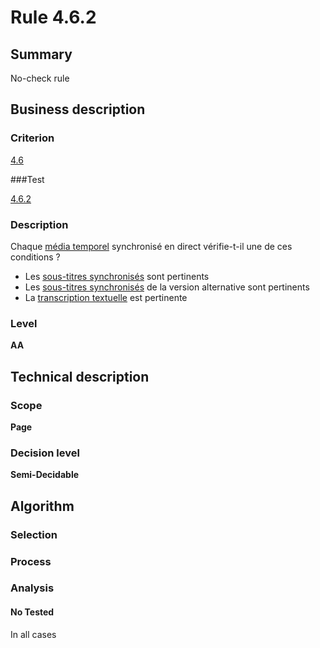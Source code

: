 # Rule 4.6.2

## Summary

No-check rule

## Business description

### Criterion

[4.6](http://references.modernisation.gouv.fr/referentiel-technique-0#crit-4-6)

###Test

[4.6.2](http://references.modernisation.gouv.fr/referentiel-technique-0#test-4-6-2)

### Description

Chaque <a href="http://references.modernisation.gouv.fr/referentiel-technique-0#mMediaTemp">m&eacute;dia temporel</a> synchronis&eacute; en direct v&eacute;rifie-t-il une de ces conditions ? 
 
 *  Les <a href="http://references.modernisation.gouv.fr/referentiel-technique-0#mSsTitreSynchro">sous-titres synchronis&eacute;s</a> sont pertinents 
 *  Les <a href="http://references.modernisation.gouv.fr/referentiel-technique-0#mSsTitreSynchro">sous-titres synchronis&eacute;s</a> de la version alternative sont pertinents 
 *  La <a href="http://references.modernisation.gouv.fr/referentiel-technique-0#mTranscriptTextuel">transcription textuelle</a> est pertinente 


### Level

**AA**

## Technical description

### Scope

**Page**

### Decision level

**Semi-Decidable**

## Algorithm

### Selection

### Process

### Analysis

#### No Tested 

In all cases
